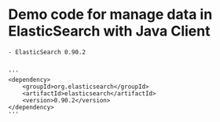 Demo code for manage data in ElasticSearch with Java Client
=======================
	- ElasticSearch 0.90.2
	
	
	'''
	<dependency>
		<groupId>org.elasticsearch</groupId>
		<artifactId>elasticsearch</artifactId>
		<version>0.90.2</version>
	</dependency>
	'''


